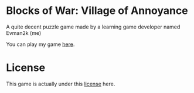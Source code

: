 # Blocks of War: Village of Annoyance
A quite decent puzzle game made by a learning game developer named Evman2k (me)

You can play my game [here](https://www.lexaloffle.com/bbs/?tid=42195).

# License
This game is actually under this [license](https://creativecommons.org/licenses/by-nc-sa/4.0/) here.

